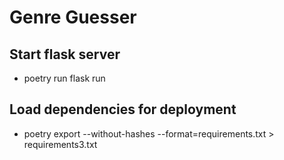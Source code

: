 # Genre Guesser

## Start flask server
- poetry run flask run

## Load dependencies for deployment
- poetry export --without-hashes --format=requirements.txt > requirements3.txt